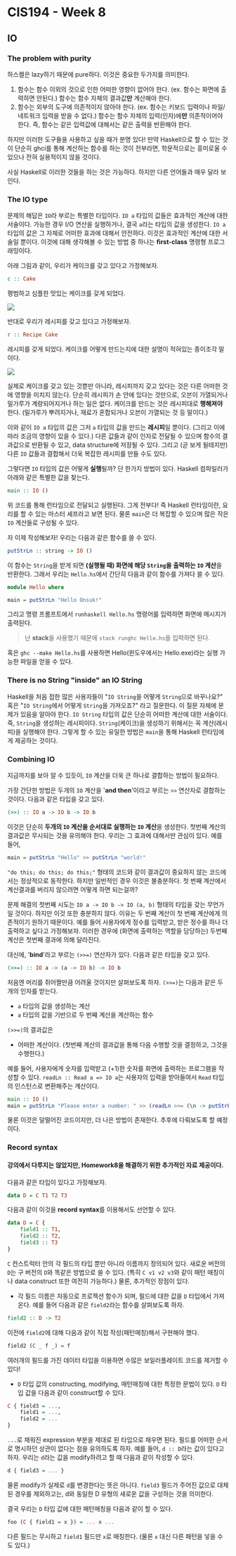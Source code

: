 # CIS194 - Week 8

## IO

### The problem with purity

하스켈은 lazy하기 때문에 pure하다. 이것은 중요한 두가지를 의미한다.
1. 함수는 함수 이외의 것으로 인한 어떠한 영향이 없어야 한다. (ex. 함수는 화면에 출력하면 안된다.) 함수는 함수 자체의 결과값**만** 계산해야 한다.
2. 함수는 외부의 도구에 의존적이지 않아야 한다. (ex. 함수는 키보드 입력이나 파일/네트워크 입력을 받을 수 없다.) 함수는 함수 자체의 입력(인자)에**만** 의존적이어야 한다. 즉, 함수는 같은 입력값에 대해서는 같은 출력을 반환해야 한다.

하지만 이러한 도구들을 사용하고 싶을 때가 분명 있다! 만약 Haskell으로 할 수 있는 것이 단순히 ghci를 통해 계산하는 함수를 하는 것이 전부라면, 학문적으로는 흥미로울 수 있으나 전혀 실용적이지 않을 것이다.

사실 Haskell로 이러한 것들을 하는 것은 가능하다. 하지만 다른 언어들과 매우 달라 보인다.

### The IO type

문제의 해답은 `IO`라 부르는 특별한 타입이다. `IO a` 타입의 값들은 효과적인 계산에 대한 서술이다. 가능한 경우 I/O 연산을 실행하거나, 결국 `a`라는 타입의 값을 생성한다. `IO a` 타입의 값은 그 자체로 어떠한 효과에 대해서 안전하다. 이것은 효과적인 계산에 대한 서술일 뿐이다. 이것에 대해 생각해볼 수 있는 방법 중 하나는 **first-class** 명령형 프로그래밍이다.

아래 그림과 같이, 우리가 케이크를 갖고 있다고 가정해보자.

```haskell
c :: Cake

```

평범하고 심플한 맛있는 케이크를 갖게 되었다.

![](img/cake.jpg)

반대로 우리가 레시피를 갖고 있다고 가정해보자.

```haskell
r :: Recipe Cake
```

레시피를 갖게 되었다. 케이크를 어떻게 만드는지에 대한 설명이 적혀있는 종이조각 말이다.

![](img/recipe.gif)

실제로 케이크를 갖고 있는 것뿐만 아니라, 레시피까지 갖고 있다는 것은 다른 어떠한 것에 영향을 미치지 않는다. 단순히 레시피가 손 안에 있다는 것만으로, 오븐이 가열되거나 밀가루가 계량되어지거나 하는 일은 없다. 케이크를 만드는 것은 레시피대로 **행해져야** 한다. (밀가루가 뿌려지거나, 재료가 혼합되거나 오븐이 가열되는 것 등 말이다.)

이와 같이 `IO a` 타입의 값은 그저 `a` 타입의 값을 만드는 **레시피**일 뿐이다. (그리고 이에 따라 조금의 영향이 있을 수 있다.) 다른 값들과 같이 인자로 전달될 수 있으며 함수의 결과값으로 반환될 수 있고, data structure에 저장될 수 있다. 그리고 (곧 보게 될테지만) 다른 `IO` 값들과 결합해서 더욱 복잡한 레시피를 만들 수도 있다.

그렇다면 `IO` 타입의 값은 어떻게 **실행**될까? 단 한가지 방법이 있다. Haskell 컴파일러가 아래와 같은 특별한 값을 찾는다.

```haskell
main :: IO ()
```

위 코드를 통해 런타임으로 전달되고 실행된다. 그게 전부다! 즉 Haskell 런타임이란, 요리를 할 수 있는 마스터 셰프라고 보면 된다. 물론 `main`은 더 복잡할 수 있으며 많은 작은 `IO` 계산들로 구성될 수 있다.

자 이제 작성해보자! 우리는 다음과 같은 함수를 쓸 수 있다.

```haskell
putStrLn :: string -> IO ()
```

이 함수는 `String`을 받게 되면 **(실행될 때) 화면에 해당 `String`을 출력하는 `IO` 계산**을 반환한다. 그래서 우리는 `Hello.hs`에서 간단히 다음과 같이 함수를 가져다 쓸 수 있다.

```haskell
module Hello where

main = putStrLn "Hello Onsuk!"
```

그리고 명령 프롬프트에서 `runhaskell Hello.hs` 명령어를 입력하면 화면에 메시지가 출력된다.

> 난 **stack**을 사용했기 때문에 `stack runghc Hello.hs`을 입력하면 된다.

혹은 `ghc --make Hello.hs`를 사용하면 Hello(윈도우에서는 Hello.exe)라는 실행 가능한 파일을 얻을 수 있다.

### There is no String "inside" an IO String

Haskell을 처음 접한 많은 사용자들이 "`IO String`을 어떻게 `String`으로 바꾸나요?" 혹은 "`IO String`에서 어떻게 `String`을 가져오죠?" 라고 질문한다. 이 질문 자체에 문제가 있음을 알아야 한다. `IO String` 타입의 값은 단순히 어떠한 계산에 대한 서술이다. 즉, `String`을 생성하는 레시피이다. `String`(케이크)을 생성하기 위해서는 꼭 계산(레시피)을 실행해야 한다. 그렇게 할 수 있는 유일한 방법은 `main`을 통해 Haskell 런타임에게 제공하는 것이다.

### Combining IO

지금까지를 보아 알 수 있듯이, `IO` 계산을 더욱 큰 하나로 결합하는 방법이 필요하다.

가장 간단한 방법은 두개의 `IO` 계산을 '**and then**'이라고 부르는 `>>` 연산자로 결합하는 것이다. 다음과 같은 타입을 갖고 있다.

```haskell
(>>) :: IO a -> IO b -> IO b
```

이것은 단순히 **두개의 `IO` 계산을 순서대로 실행하는 `IO` 계산**을 생성한다. 첫번째 계산의 결과값은 무시되는 것을 유의해야 한다. 우리는 그 효과에 대해서만 관심이 있다. 예를 들어,

```haskell
main = putStrLn "Hello" >> putStrLn "world!"
```

`"do this; do this; do this;"` 형태의 코드와 같이 결과값이 중요하지 않는 코드에서는 정상적으로 동작한다. 하지만 일반적인 경우 이것은 불충분하다. 첫 번째 계산에서 계산결과를 버리지 않으려면 어떻게 하면 되는걸까?

문제 해결의 첫번째 시도는 `IO a -> IO b -> IO (a, b)` 형태의 타입을 갖는 무언가일 것이다. 하지만 이것 또한 충분하지 않다. 이유는 두 번째 계산이 첫 번째 계산에게 의존적이기 원하기 때문이다. 예를 들어 사용자에게 정수를 입력받고, 받은 정수를 하나 더 출력하고 싶다고 가정해보자. 이러한 경우에 (화면에 출력하는 역할을 담당하는) 두번째 계산은 첫번째 결과에 의해 달라진다.

대신에, '**bind**'라고 부르는 `(>>=)` 연산자가 있다. 다음과 같은 타입을 갖고 있다.

```haskell
(>>=) :: IO a -> (a -> IO b) -> IO b
```

처음엔 머리를 쥐어짤만큼 어려울 것이지만 살펴보도록 하자. `(>>=)`는 다음과 같은 두개의 인자를 받는다.
- `a` 타입의 값을 생성하는 계산
- `a` 타입의 값을 기반으로 두 번째 계산을 계산하는 함수

`(>>=)`의 결과값은
- 어떠한 계산이다. (첫번째 계산의 결과값을 통해 다음 수행할 것을 결정하고, 그것을 수행한다.)

예를 들어, 사용자에게 숫자를 입력받고 (+1)한 숫자를 화면에 출력하는 프로그램을 작성할 수 있다. `readLn :: Read a => IO a`는 사용자의 입력을 받아들여서 `Read` 타입의 인스턴스로 변환해주는 계산이다.

```haskell
main :: IO ()
main = putStrLn "Please enter a number: " >> (readLn >>= (\n -> putStrLn (show (n+1))))
```

물론 이것은 덜떨어진 코드이지만, 더 나은 방법이 존재한다. 추후에 다뤄보도록 할 예정이다.

### Record syntax

#### 강의에서 다루지는 않았지만, Homework8을 해결하기 위한 추가적인 자료 제공이다.

다음과 같은 타입이 있다고 가정해보자.

```haskell
data D = C T1 T2 T3
```

다음과 같이 이것을 **record syntax**를 이용해서도 선언할 수 있다.

```haskell
data D = C { 
    field1 :: T1, 
    field2 :: T2, 
    field3 :: T3 
}
```

`C` 컨스트럭터 안의 각 필드의 타입 뿐만 아니라 이름까지 정의되어 있다. 새로운 버전의 `D`는 구 버전의 `D`와 똑같은 방법으로 쓸 수 있다. (특히 `C v1 v2 v3`와 같이 패턴 매칭이나 data construct 또한 여전히 가능하다.) 물론, 추가적인 장점이 있다.

- 각 필드 이름은 자동으로 프로젝션 함수가 되며, 필드에 대한 값을 `D` 타입에서 가져온다. 예를 들어 다음과 같은 `field2`라는 함수를 살펴보도록 하자.

```haskell
field2 :: D -> T2
```

이전에 `field2`에 대해 다음과 같이 직접 작성(패턴매칭)해서 구현해야 했다.

```haskell
field2 (C _ f _) = f
```

여러개의 필드를 가진 데이터 타입을 이용하면 수많은 보일러플레이트 코드를 제거할 수 있다!

- `D` 타입 값의 constructing, modifying, 매턴매칭에 대한 특정한 문법이 있다. `D` 타입 값을 다음과 같이 construct할 수 있다.

```haskell
C { field3 = ...,
    field1 = ...,
    field2 = ...
}
```

`...`로 채워진 expression 부분을 제대로 된 타입으로 채우면 된다. 필드를 어떠한 순서로 명시하던 상관이 없다는 점을 유의하도록 하자. 예를 들어, `d :: D`라는 값이 있다고 하자. 우리는 `d`라는 값을 modify하려고 할 때 다음과 같이 작성할 수 있다.

```haskell
d { field3 = ... }
```

물론 modify가 실제로 `d`를 변경한다는 뜻은 아니다. `field3` 필드가 주어진 값으로 대체 된 경우를 제외하고는, d와 동일한 D 유형의 새로운 값을 구성하는 것을 의미한다.

결국 우리는 `D` 타입 값에 대한 패턴매칭을 다음과 같이 할 수 있다.

```haskell
foo (C { field1 = x }) = ... x ...
```

다른 필드는 무시하고 `field1` 필드만 `x`로 매칭한다. (물론 `x` 대신 다른 패턴을 넣을 수도 있다.)